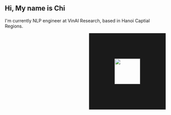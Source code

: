 ## Hi, My name is Chi
I'm currently NLP engineer at VinAI Research, based in Hanoi Captial Regions.
<!---->
<!-- I am passionate about open-source initiatives and strive for deeper exploration in this realm. My primary action includes the following: -->
<!---->
<!-- + 📄: Doing some Multimodal model research likes [CogVideoX](https://arxiv.org/abs/2408.06072), [CogAgent](https://arxiv.org/abs/2312.08914) -->
<!-- + ⭐: Researching the capabilities of model Agents and the integration with Agent frameworks such as [langchain-chatchat](https://github.com/chatchat-space/Langchain-Chatchat),  [chatpdf](https://github.com/CosmosShadow/gptpdf)  -->
<!-- + 🏆: Participated in several national competitions, such as [RoboMaster](https://www.robomaster.com/en-US) and [National Students' SmartCar Competition](https://www.smartcar.zone), and achieved some results, including national awards. These competitions have been truly fascinating. -->
<!-- + 💡: I really enjoy hackathon competitions, I welcome teaming up for these events! -->
<!--   -->
<a> 
  <img align="right" src="https://4kwallpapers.com/images/walls/thumbs_2t/15344.png"  width="80" height="80" border="80"/>
</a> 
<!-- <a> -->
<!--   <img align="right" src="https://github.com/zRzRzRzRzRzRzR/zRzRzRzRzRzRzR/blob/main/Pic/1.png" width="180" height="240"/> -->
<!-- </a> -->
<!---->
<!-- + 🌿: My MBTI is ESTJ, I enjoy traveling, drum , and mechanical elements(such as steam trains and typewriters), Welcome to become friends with me! -->
<!---->
<!-- [![Static Badge](https://img.shields.io/badge/X-zR-blue?style=social&logo=twitter&logoColor=blue&link=https%3A%2F%2Ftwitter.com%2FzRdianjiao)](https://twitter.com/zRdianjiao) -->
